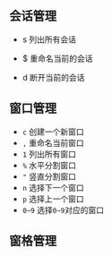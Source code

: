 ## 会话管理 ##

- s 列出所有会话

- $ 重命名当前的会话

- d 断开当前的会话

## 窗口管理 ##

- `c` 创建一个新窗口
- `,` 重命名当前窗口
- `1` 列出所有窗口
- `%` 水平分割窗口
- `"` 竖直分割窗口
- `n` 选择下一个窗口
- `p` 选择上一个窗口
- `0~9` 选择`0~9`对应的窗口

## 窗格管理 ##

